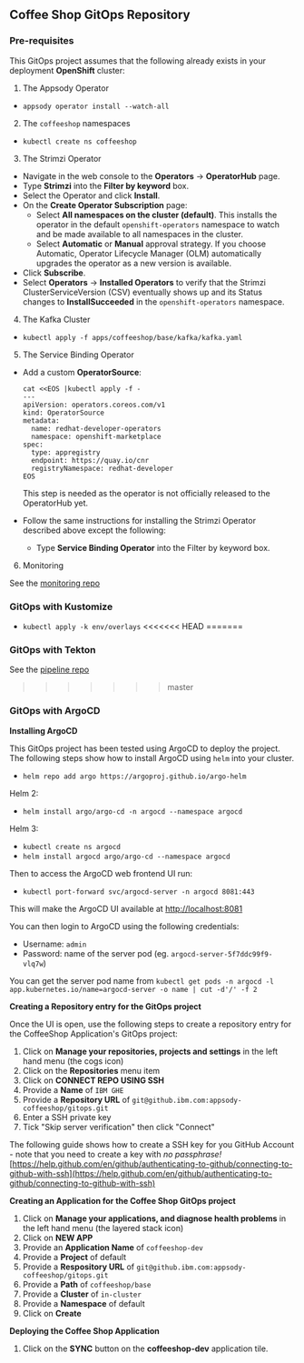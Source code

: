 ## Coffee Shop GitOps Repository

### Pre-requisites

This GitOps project assumes that the following already exists in your deployment **OpenShift** cluster:

1. The Appsody Operator

* `appsody operator install --watch-all`

2. The `coffeeshop` namespaces

* `kubectl create ns coffeeshop`

3. The Strimzi Operator

* Navigate in the web console to the **Operators** → **OperatorHub** page.
* Type **Strimzi** into the **Filter by keyword** box.
* Select the Operator and click **Install**.
* On the **Create Operator Subscription** page:
    * Select **All namespaces on the cluster (default)**. This installs the operator in the default `openshift-operators` namespace to watch and be made available to all namespaces in the cluster.
    * Select **Automatic** or **Manual** approval strategy. If you choose Automatic, Operator Lifecycle Manager (OLM) automatically upgrades the operator as a new version is available.
* Click **Subscribe**.
* Select **Operators** → **Installed Operators** to verify that the Strimzi ClusterServiceVersion (CSV) eventually shows up and its Status changes to **InstallSucceeded** in the `openshift-operators` namespace.


4. The Kafka Cluster

* `kubectl apply -f apps/coffeeshop/base/kafka/kafka.yaml`

5. The Service Binding Operator

* Add a custom **OperatorSource**:

    ```console
    cat <<EOS |kubectl apply -f -
    ---
    apiVersion: operators.coreos.com/v1
    kind: OperatorSource
    metadata:
      name: redhat-developer-operators
      namespace: openshift-marketplace
    spec:
      type: appregistry
      endpoint: https://quay.io/cnr
      registryNamespace: redhat-developer
    EOS
    ```
    This step is needed as the operator is not officially released to the OperatorHub yet.

* Follow the same instructions for installing the Strimzi Operator described above except the following:
    * Type **Service Binding Operator** into the Filter by keyword box.

6. Monitoring

See the [monitoring repo](https://github.ibm.com/appsody-coffeeshop/gitops-monitoring)

### GitOps with Kustomize

* `kubectl apply -k env/overlays`
<<<<<<< HEAD
=======

### GitOps with Tekton

See the [pipeline repo](https://github.ibm.com/appsody-coffeeshop/pipeline)
>>>>>>> master

### GitOps with ArgoCD

**Installing ArgoCD**

This GitOps project has been tested using ArgoCD to deploy the project. The following steps show how to install ArgoCD using `helm` into your cluster.

* `helm repo add argo https://argoproj.github.io/argo-helm`

Helm 2:
* `helm install argo/argo-cd -n argocd --namespace argocd`

Helm 3:
* `kubectl create ns argocd`
* `helm install argocd argo/argo-cd --namespace argocd`

Then to access the ArgoCD web frontend UI run:

* `kubectl port-forward svc/argocd-server -n argocd 8081:443 `

This will make the ArgoCD UI available at [http://localhost:8081](http://localhost:8081)

You can then login to ArgoCD using the following credentials:

* Username:	`admin`
* Password:  name of the server pod (eg. `argocd-server-5f7ddc99f9-vlq7w`)

You can get the server pod name from `kubectl get pods -n argocd -l app.kubernetes.io/name=argocd-server -o name | cut -d'/' -f 2`

**Creating a Repository entry for the GitOps project**

Once the UI is open, use the following steps to create a repository entry for the CoffeeShop Application's GitOps project:

1. Click on **Manage your repositories, projects and settings** in the left hand menu (the cogs icon)
2. Click on the **Repositories** menu item
3. Click on **CONNECT REPO USING SSH**
4. Provide a **Name** of `IBM GHE`
5. Provide a **Repository URL** of `git@github.ibm.com:appsody-coffeeshop/gitops.git`
6. Enter a SSH private key
7. Tick "Skip server verification" then click "Connect"

The following guide shows how to create a SSH key for you GitHub Account - note that you need to create a key with *no passphrase!*  
[https://help.github.com/en/github/authenticating-to-github/connecting-to-github-with-ssh](https://help.github.com/en/github/authenticating-to-github/connecting-to-github-with-ssh)

**Creating an Application for the Coffee Shop GitOps project**

1. Click on **Manage your applications, and diagnose health problems** in the left hand menu (the layered stack icon)
2. Click on **NEW APP**
3. Provide an **Application Name** of `coffeeshop-dev`
4. Provide a **Project** of default
5. Provide a **Respository URL** of `git@github.ibm.com:appsody-coffeeshop/gitops.git`
6. Provide a **Path** of `coffeeshop/base`
7. Provide a **Cluster** of `in-cluster`
8. Provide a **Namespace** of default
9. Click on **Create**

**Deploying the Coffee Shop Application**

1. Click on the **SYNC** button on the **coffeeshop-dev** application tile.